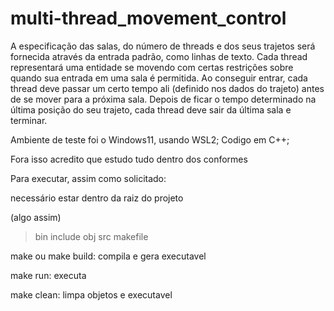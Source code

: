 # multi-thread_movement_control

A especificação das salas, do número de threads e dos seus trajetos será fornecida através da entrada padrão, como linhas de texto. Cada thread representará uma entidade se movendo com certas restrições sobre quando sua entrada em uma sala é permitida. Ao conseguir entrar, cada thread deve passar um certo tempo ali (definido nos dados do trajeto) antes de se mover para a próxima sala. Depois de ficar o tempo determinado na última posição do seu trajeto, cada thread deve sair da última sala e terminar.

Ambiente de teste foi o Windows11, usando WSL2; Codigo em C++;

Fora isso acredito que estudo tudo dentro dos conformes

Para executar, assim como solicitado:

necessário estar dentro da raiz do projeto 

(algo assim)

>bin
>include
>obj
>src
makefile

make ou make build: compila e gera executavel

make run: executa 

make clean: limpa objetos e executavel

